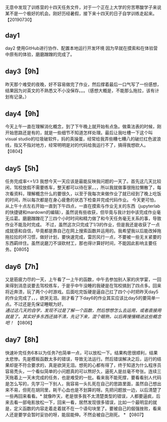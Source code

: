 无意中发现了训练营的十四天任务文件，对于一个正在上大学的穷苦寒酸学子来说某不是一个极好的机会。刚好历经暑假，接下来十四天的日子自学训练走起来。【20190730】

## day1 
day2 使用GitHub进行协作、配置本地运行开发环境 因为早就在摸索和在体验营中原有的体验，磨磨蹭蹭的完成了。

## day3【9h】  
昨天那个难受的夜晚，好不容易做完了作业，然后撑着最后一口气写了一份感想，结果因为对英文的不熟悉又不小没保存。。。（感想大概是，不能那么拖拉，该有计划有记录。）
## day4【9h】 
今天上午一直在理解消化概念，到了下午晚上就开始有点急。做乘法表的时候，刚开始思路还是有的，就是一些细节不知道怎样处理。最后让我吐槽一下这个叫visual studio的垃圾破软件，妈的真操蛋，经常给我弄些糟七糟八的破烂红色波浪线，指又不指对地方，经常明明是对的代码给我运行不了，搞得我想砍人。【0804】

## day5【5h】 
任务完成率<=1/3
我想今天一天应该是最能反映我问题的一天了。首先这几天比较闲，驾校放假不需要练车，整天都可以待在家，，，所以我就做事很拖拉懒散了，每次看资料，理解概念什么的要很久，以至于我每次来做作业了就已经到了晚上吃饭的时间，所以每次都是在身心疲惫的状态下检查并完成代码作业。
今天更可怕，从上午十点左右开始一直到下午四点，一直在摸索与作业无关的东西（jupyterlab的快捷键和mardown的编辑），虽然说有些收获，但毕竟与我计划中该完成作业毫无瓜葛。磨磨蹭蹭花了三四个小时时间和精力做了和今天任务毫无关系的事，导致作业不能及时完成。
不过，虽然这次只完成了1/3的作业，但是我还是收获了一点成就感和自信，毕竟都是靠自己在网上搜索函数并运用的。我希望我以后能改掉拖拖拉拉的坏习惯，做好计划，要快速完成，雷厉风行一点，不要被一些无关紧要的东西羁绊住。虽然说磨刀不误砍材工，那也得计算好时间，不能因此影响主要任务。【0805】

## day6【7h】   
又是筋疲力尽的一天，上午看了一上午的函数，中午去参加别人家的庆学宴，一回来得到消息说要去驾校练车，于是乎中午没睡的我硬是在驾校搞到了四点多。回来将近奔溃，玩了两个小时游戏。后面吃完饭硬是逼自己扛了四个小时把昨天day5的作业完成了，，，欲哭无泪。刚才看了下day6的作业其实应该比day5的要简单一点。不过还是先保证睡眠为好。   
*通过这几天的自学，发现不过是了解一个函数，然后想想怎么去运用，或者直接用就是了。其实好多东西还搞不清，先记下来，混个眼熟，以后再慢慢精进这些概念吧！* 【0806】

## day7【8h】
快速补完任务6本以为任务7也简单一点，可以放松一下。结果构思很顺利，结果太悲惨。先是模板函数太多的错误，导致无法运行。然后错误解决之后，运行的结果却是不符合要求的，真是欲哭无泪。想死的心都有得了，终于知道为什么程序员容易秃头，一个看似简单的小问题真的可以熬好久，逼死人是丝毫不夸张。连续三天拖着上一天未完成的任务，也是难受的一批。看来我不能死撑，要看看别人代码是怎么写的，先学习一下别人，我容易一头扎死在自己的思路里面，虽然自己想出来不易，但死在胡同里，耗干心血也是不划算的呀。先把问题放一边，以后清楚了一些再回来看看。* 就像昨天，老是很多我不太清楚类型的错误，人都要逼疯，后来去看一部电影放松一下，回来一看，居然发现很多错误，比如一个最明显的就是，定义函数的内容走着走着就不在一个语句块里了。要被自己的倔强挫败，看来人还是要学会暂时妥协的呀，能屈能伸。不然会被自己刚死。 * 【0807】
